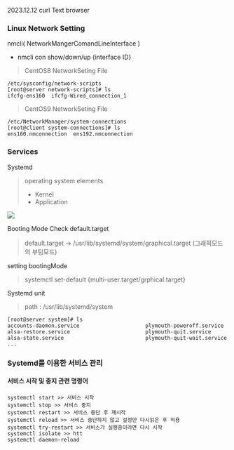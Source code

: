 2023.12.12
curl Text browser
### Linux Network Setting
nmcli( NetworkMangerComandLineInterface )
- nmcli con show/down/up {interface ID}

> CentOS8 NetworkSeting File

    /etc/sysconfig/network-scripts
    [root@server network-scripts]# ls
    ifcfg-ens160  ifcfg-Wired_connection_1

> CentOS9 NetworkSeting File
 

    /etc/NetworkManager/system-connections
    [root@client system-connections]# ls
    ens160.nmconnection  ens192.nmconnection

### Services
Systemd 
> operating system elements
> - Kernel
> - Application

![](https://encrypted-tbn0.gstatic.com/images?q=tbn:ANd9GcQqX310aUqm3YgqtEU0kW4K03GdK-Ot9h7Xvw&usqp=CAU)

Booting Mode Check default.target
> default.target -> /usr/lib/systemd/system/graphical.target (그래픽모드의 부팅모드)

setting bootingMode 
> systemctl set-default {multi-user.target/grphical.target}

Systemd unit

> path : /usr/lib/systemd/system

    [root@server system]# ls
    accounts-daemon.service                     plymouth-poweroff.service
    alsa-restore.service                        plymouth-quit.service
    alsa-state.service                          plymouth-quit-wait.service
    ...

### Systemd를 이용한 서비스 관리
#### 서비스 시작 및 중지 관련 명령어
    systemctl start >> 서비스 시작
    systemctl stop >> 서비스 중지
    systemctl restart >> 서비스 중단 후 재시작
    systemctl reload >> 서비스 중단하지 않고 설정만 다시읽은 후 적용
    systemctl try-restart >> 서비스가 실행중이라면 다시 시작
    systemctl isolate >> htt
    systemctl daemon-reload
<!--stackedit_data:
eyJoaXN0b3J5IjpbMjAyNjEwODMzOSwtOTI5NTY3MjU3LC05Mz
gyMzY1MzMsLTE4MDM2MzI5NzUsLTI5MTQ5MzgzLDQ4NDU4MjA3
NCwxMDkzOTcxMzQ3LC04MDIzNjQyMDhdfQ==
-->
